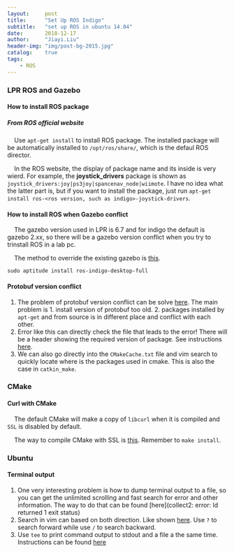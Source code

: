 ```yaml
---
layout:     post
title:      "Set Up ROS Indigo"
subtitle:   "set up ROS in ubuntu 14.04"
date:       2018-12-17
author:     "Jiayi.Liu"
header-img: "img/post-bg-2015.jpg"
catalog: 	true
tags:
    - ROS
---
```


### LPR ROS and Gazebo

#### How to install ROS package

##### From ROS official website
&nbsp;&nbsp;&nbsp;&nbsp;Use `apt-get install` to install ROS package. The installed package will be automatically installed to `/opt/ros/share/`, which is the defaul ROS director.

&nbsp;&nbsp;&nbsp;&nbsp;In the ROS website, the display of package name and its inside is very wierd. For example, the **joystick_drivers** package is shown as `joystick_drivers:joy|ps3joy|spancenav_node|wiimote`. I have no idea what the latter part is, but if you want to install the package, just run `apt-get install ros-<ros version, such as indigo>-joystick-drivers`.

#### How to install ROS when Gazebo conflict
&nbsp;&nbsp;&nbsp;&nbsp;The gazebo version used in LPR is 6.7 and for indigo the default is gazebo 2.xx, so there will be a gazebo version conflict when you try to trinstall ROS in a lab pc. 

&nbsp;&nbsp;&nbsp;&nbsp;The method to override the existing gazebo is [this](https://blog.csdn.net/sinat_34816302/article/details/79145382).

`sudo aptitude install ros-indigo-desktop-full`

#### Protobuf version conflict
1. The problem of protobuf version conflict can be solve [here](https://github.com/BVLC/caffe/issues/6527). The main problem is 1. install version of protobuf too old. 2. packages installed by `apt-get` and from source is in different place and conflict with each other.
2. Error like this can directly check the file that leads to the error! There will be a header showing the required version of package. See instructions [here](http://answers.gazebosim.org/question/4733/this-file-was-generated-by-an-older-version-of-protoc-while-following-gazebo-tutorial/).
3. We can also go directly into the `CMakeCache.txt` file and vim search to quickly locate where is the packages used in cmake. This is also the case in `catkin_make`.

### CMake

#### Curl with CMake
&nbsp;&nbsp;&nbsp;&nbsp;The default CMake will make a copy of `libcurl` when it is compiled and `SSL` is disabled by default.

&nbsp;&nbsp;&nbsp;&nbsp;The way to compile CMake with SSL is [this](https://stackoverflow.com/questions/44633043/cmake-libcurl-was-built-with-ssl-disabled-https-not-supported). Remember to `make install`.

### Ubuntu

#### Terminal output
1. One very interesting problem is how to dump terminal output to a file, so you can get the unlimited scrolling and fast search for error and other information. The way to do that can be found [here](collect2: error: ld returned 1 exit status)
2. Search in vim can based on both direction. Like shown [here](http://vim.wikia.com/wiki/Searching). Use `?` to search forward while use `/` to search backward.
3. Use `tee` to print command output to stdout and a file a the same time. Instructions can be found [here](https://stackoverflow.com/questions/418896/how-to-redirect-output-to-a-file-and-stdout)
